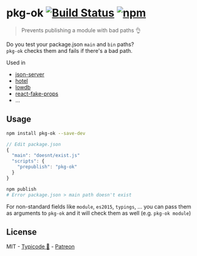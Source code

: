 # pkg-ok [![Build Status](https://travis-ci.org/typicode/pkg-ok.svg?branch=master)](https://travis-ci.org/typicode/pkg-ok) [![npm](https://img.shields.io/npm/v/pkg-ok.svg)](https://www.npmjs.com/package/pkg-ok)

> Prevents publishing a module with bad paths :ok_hand:

Do you test your package.json `main` and `bin` paths?<br>
`pkg-ok` checks them and fails if there's a bad path.

Used in

* [json-server](https://github.com/typicode/json-server)
* [hotel](https://github.com/typicode/hotel)
* [lowdb](https://github.com/typicode/lowdb)
* [react-fake-props](https://github.com/typicode/react-fake-props)
* ...

## Usage

```sh
npm install pkg-ok --save-dev
```

```js
// Edit package.json
{
  "main": "doesnt/exist.js"
  "scripts": {
    "prepublish": "pkg-ok"
  }
}
```

```sh
npm publish
# Error package.json > main path doesn't exist
```

For non-standard fields like `module`, `es2015`, `typings`, ... you can pass them as arguments to `pkg-ok` and it will check them as well (e.g. `pkg-ok module`)

## License

MIT - [Typicode :cactus:](https://github.com/typicode) - [Patreon](https://patreon.com/typicode)
